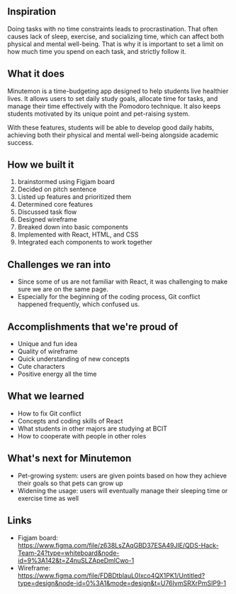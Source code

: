 ## Inspiration
Doing tasks with no time constraints leads to procrastination. That often causes lack of sleep, exercise, and socializing time, which can affect both physical and mental well-being. That is why it is important to set a limit on how much time you spend on each task, and strictly follow it.


## What it does
Minutemon is a time-budgeting app designed to help students live healthier lives. It allows users to set daily study goals, allocate time for tasks, and manage their time effectively with the Pomodoro technique. 
It also keeps students motivated by its unique point and pet-raising system. 

With these features, students will be able to develop good daily habits, achieving both their physical and mental well-being alongside academic success. 


## How we built it
1. brainstormed using Figjam board
2. Decided on pitch sentence
3. Listed up features and prioritized them
4. Determined core features
5. Discussed task flow
6. Designed wireframe 
7. Breaked down into basic components
8. Implemented with React, HTML, and CSS
9. Integrated each components to work together


## Challenges we ran into
- Since some of us are not familiar with React, it was challenging to make sure we are on the same page.
- Especially for the beginning of the coding process, Git conflict happened frequently, which confused us.


## Accomplishments that we're proud of
- Unique and fun idea 
- Quality of wireframe
- Quick understanding of new concepts
- Cute characters
- Positive energy all the time


## What we learned
- How to fix Git conflict
- Concepts and coding skills of React
- What students in other majors are studying at BCIT
- How to cooperate with people in other roles


## What's next for Minutemon
- Pet-growing system: users are given points based on how they achieve their goals so that pets can grow up
- Widening the usage: users will eventually manage their sleeping time or exercise time as well


## Links
- Figjam board: https://www.figma.com/file/z638LsZAqGBD37ESA49JlE/QDS-Hack-Team-24?type=whiteboard&node-id=9%3A142&t=Z4nuSLZApeDmlCwo-1
- Wireframe: https://www.figma.com/file/FDBDtblauL0Ixco4QX1PK1/Untitled?type=design&node-id=0%3A1&mode=design&t=U76IvmSRXrPmSIP9-1
